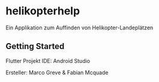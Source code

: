 # helikopterhelp

Ein Applikation zum Auffinden von Helikopter-Landeplätzen

## Getting Started

Flutter Projekt
IDE: Android Studio

Ersteller: Marco Greve & Fabian Mcquade